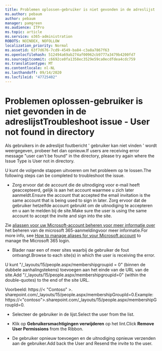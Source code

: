 ```yaml
---
title: Problemen oplossen-gebruiker is niet gevonden in de adreslijst
ms.author: pebaum
author: pebaum
manager: pamgreen
ms.audience: ITPro
ms.topic: article
ms.service: o365-administration
ROBOTS: NOINDEX, NOFOLLOW
localization_priority: Normal
ms.assetid: 63f7d676-7cd9-4549-ba84-c3a8a7867f63
ms.openlocfilehash: 512494a69ab274af00962cb9777a3479b4200fd7
ms.sourcegitcommit: c6692ce0fa1358ec3529e59ca0ecdfdea4cdc759
ms.translationtype: MT
ms.contentlocale: nl-NL
ms.lasthandoff: 09/14/2020
ms.locfileid: "47725402"
---
```

# <a name="troubleshoot-issue---user-not-found-in-directory"></a><span data-ttu-id="7cc44-102">Problemen oplossen-gebruiker is niet gevonden in de adreslijst</span><span class="sxs-lookup"><span data-stu-id="7cc44-102">Troubleshoot issue - User not found in directory</span></span>

<span data-ttu-id="7cc44-103">Als gebruikers in de adreslijst foutbericht ' gebruiker kan niet vinden ' wordt weergegeven, probeer het dan opnieuw.</span><span class="sxs-lookup"><span data-stu-id="7cc44-103">If users are receiving error message "user can't be found" in the directory, please try again where the Issue Type is User not in directory.</span></span>

<span data-ttu-id="7cc44-104">U kunt de volgende stappen uitvoeren om het probleem op te lossen.</span><span class="sxs-lookup"><span data-stu-id="7cc44-104">The following steps can be completed to troubleshoot the issue.</span></span>

- <span data-ttu-id="7cc44-105">Zorg ervoor dat de account die de uitnodiging voor e-mail heeft geaccepteerd, gelijk is aan het account waarmee u zich later aanmeldt.</span><span class="sxs-lookup"><span data-stu-id="7cc44-105">Ensure the account that accepted the email invitation is the same account that is being used to sign in later.</span></span> <span data-ttu-id="7cc44-106">Zorg ervoor dat de gebruiker hetzelfde account gebruikt om de uitnodiging te accepteren en u aan te melden bij de site.</span><span class="sxs-lookup"><span data-stu-id="7cc44-106">Make sure the user is using the same account to accept the invite and sign into the site.</span></span> 

<span data-ttu-id="7cc44-107">Zie [aliassen voor uw Microsoft-account beheren voor meer informatie over </a> het beheren van de microsoft 365-aanmelding](https://support.microsoft.com/help/12407/microsoft-account-how-to-manage-aliases)voor meer informatie.</span><span class="sxs-lookup"><span data-stu-id="7cc44-107">For more info, see [How to manage aliases for your Microsoft account</a> to manage the Microsoft 365 login](https://support.microsoft.com/help/12407/microsoft-account-how-to-manage-aliases).</span></span> 

- <span data-ttu-id="7cc44-108">Blader naar een of meer sites waarbij de gebruiker de fout ontvangt.</span><span class="sxs-lookup"><span data-stu-id="7cc44-108">Browse to each site(s) in which the user is receiving the error.</span></span> 

<span data-ttu-id="7cc44-109">U kunt "/_layouts/15/people.aspx/membershipgroupid = 0" (binnen de dubbele aanhalingstekens) toevoegen aan het einde van de URL van de site.</span><span class="sxs-lookup"><span data-stu-id="7cc44-109">Add "/_layouts/15/people.aspx/membershipgroupid=0" (within the double-quotes) to the end of the site URL.</span></span> 

<span data-ttu-id="7cc44-110">Voorbeeld: https://< "Contoso" >. sharepoint.com/_layouts/15/people.aspx/membershipGroupId=0.</span><span class="sxs-lookup"><span data-stu-id="7cc44-110">Example: https://<"contoso">.sharepoint.com/_layouts/15/people.aspx/membershipGroupId=0.</span></span>

- <span data-ttu-id="7cc44-111">Selecteer de gebruiker in de lijst.</span><span class="sxs-lookup"><span data-stu-id="7cc44-111">Select the user from the list.</span></span>

- <span data-ttu-id="7cc44-112">Klik op **Gebruikersmachtigingen verwijderen** op het lint.</span><span class="sxs-lookup"><span data-stu-id="7cc44-112">Click **Remove User Permissions** from the Ribbon.</span></span> 
-  <span data-ttu-id="7cc44-113">De gebruiker opnieuw toevoegen en de uitnodiging opnieuw verzenden aan de gebruiker.</span><span class="sxs-lookup"><span data-stu-id="7cc44-113">Add back the User and Resend the invite to the user.</span></span>


